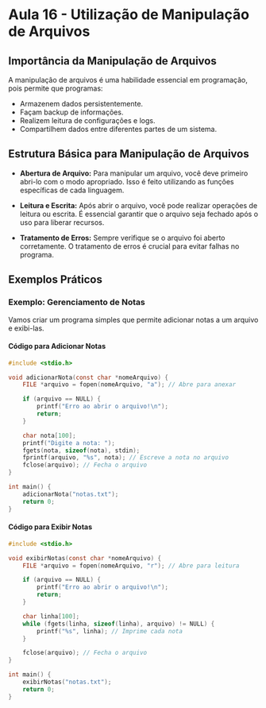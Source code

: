 # Aula 16 - Utilização de Manipulação de Arquivos

## Importância da Manipulação de Arquivos

A manipulação de arquivos é uma habilidade essencial em programação, pois permite que programas:

- Armazenem dados persistentemente.
- Façam backup de informações.
- Realizem leitura de configurações e logs.
- Compartilhem dados entre diferentes partes de um sistema.

## Estrutura Básica para Manipulação de Arquivos

- **Abertura de Arquivo:** Para manipular um arquivo, você deve primeiro abri-lo com o modo apropriado. Isso é feito utilizando as funções específicas de cada linguagem.

- **Leitura e Escrita:** Após abrir o arquivo, você pode realizar operações de leitura ou escrita. É essencial garantir que o arquivo seja fechado após o uso para liberar recursos.

- **Tratamento de Erros:** Sempre verifique se o arquivo foi aberto corretamente. O tratamento de erros é crucial para evitar falhas no programa.

## Exemplos Práticos

### Exemplo: Gerenciamento de Notas

Vamos criar um programa simples que permite adicionar notas a um arquivo e exibi-las.

#### Código para Adicionar Notas

```c
#include <stdio.h>

void adicionarNota(const char *nomeArquivo) {
    FILE *arquivo = fopen(nomeArquivo, "a"); // Abre para anexar

    if (arquivo == NULL) {
        printf("Erro ao abrir o arquivo!\n");
        return;
    }

    char nota[100];
    printf("Digite a nota: ");
    fgets(nota, sizeof(nota), stdin);
    fprintf(arquivo, "%s", nota); // Escreve a nota no arquivo
    fclose(arquivo); // Fecha o arquivo
}

int main() {
    adicionarNota("notas.txt");
    return 0;
}
```

#### Código para Exibir Notas

```c
#include <stdio.h>

void exibirNotas(const char *nomeArquivo) {
    FILE *arquivo = fopen(nomeArquivo, "r"); // Abre para leitura

    if (arquivo == NULL) {
        printf("Erro ao abrir o arquivo!\n");
        return;
    }

    char linha[100];
    while (fgets(linha, sizeof(linha), arquivo) != NULL) {
        printf("%s", linha); // Imprime cada nota
    }

    fclose(arquivo); // Fecha o arquivo
}

int main() {
    exibirNotas("notas.txt");
    return 0;
}
```
